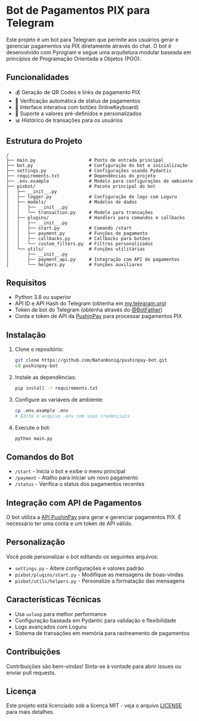 # Bot de Pagamentos PIX para Telegram

Este projeto é um bot para Telegram que permite aos usuários gerar e gerenciar pagamentos via PIX diretamente através do chat. O bot é desenvolvido com Pyrogram e segue uma arquitetura modular baseada em princípios de Programação Orientada a Objetos (POO).

## Funcionalidades

* 💰 Geração de QR Codes e links de pagamento PIX
* 🔄 Verificação automática de status de pagamentos
* 📱 Interface interativa com botões (InlineKeyboard)
* 💼 Suporte a valores pré-definidos e personalizados
* 📊 Histórico de transações para os usuários

## Estrutura do Projeto

```
/
├── main.py                    # Ponto de entrada principal
├── bot.py                     # Configuração do bot e inicialização
├── settings.py                # Configurações usando Pydantic
├── requirements.txt           # Dependências do projeto
├── .env.example               # Modelo para configurações de ambiente
├── pixbot/                    # Pacote principal do bot
│   ├── __init__.py
│   ├── logger.py              # Configuração de logs com Loguru
│   ├── models/                # Modelos de dados
│   │   ├── __init__.py
│   │   └── transaction.py     # Modelo para transações
│   ├── plugins/               # Handlers para comandos e callbacks
│   │   ├── __init__.py
│   │   ├── start.py           # Comando /start
│   │   ├── payment.py         # Funções de pagamento
│   │   ├── callbacks.py       # Callbacks para botões
│   │   └── custom_filters.py  # Filtros personalizados
│   └── utils/                 # Funções utilitárias
│       ├── __init__.py
│       ├── payment_api.py     # Integração com API de pagamentos
│       └── helpers.py         # Funções auxiliares
```

## Requisitos

* Python 3.8 ou superior
* API ID e API Hash do Telegram (obtenha em [my.telegram.org](https://my.telegram.org))
* Token de bot do Telegram (obtenha através do [@BotFather](https://t.me/BotFather))
* Conta e token de API da [PushinPay](https://www.pushinpay.com.br/) para processar pagamentos PIX

## Instalação

1. Clone o repositório:
   ```bash
   git clone https://github.com/NatanKonig/pushinpay-bot.git
   cd pushinpay-bot
   ```
2. Instale as dependências:
   ```bash
   pip install -r requirements.txt
   ```
3. Configure as variáveis de ambiente:
   ```bash
   cp .env.example .env
   # Edite o arquivo .env com suas credenciais
   ```
4. Execute o bot:
   ```bash
   python main.py
   ```

## Comandos do Bot

* `/start` - Inicia o bot e exibe o menu principal
* `/payment` - Atalho para iniciar um novo pagamento
* `/status` - Verifica o status dos pagamentos recentes

## Integração com API de Pagamentos

O bot utiliza a [API PushinPay](https://www.pushinpay.com.br/) para gerar e gerenciar pagamentos PIX. É necessário ter uma conta e um token de API válido.

## Personalização

Você pode personalizar o bot editando os seguintes arquivos:

* `settings.py` - Altere configurações e valores padrão
* `pixbot/plugins/start.py` - Modifique as mensagens de boas-vindas
* `pixbot/utils/helpers.py` - Personalize a formatação das mensagens

## Características Técnicas

* Usa `uvloop` para melhor performance
* Configuração baseada em Pydantic para validação e flexibilidade
* Logs avançados com Loguru
* Sistema de transações em memória para rastreamento de pagamentos

## Contribuições

Contribuições são bem-vindas! Sinta-se à vontade para abrir issues ou enviar pull requests.

## Licença

Este projeto está licenciado sob a licença MIT - veja o arquivo [LICENSE]() para mais detalhes.
